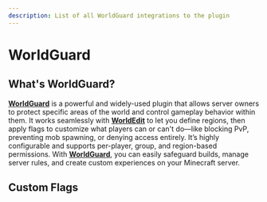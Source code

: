 ```yaml
---
description: List of all WorldGuard integrations to the plugin
---
```


# WorldGuard

## What's WorldGuard?

[**WorldGuard**](https://modrinth.com/plugin/worldguard) is a powerful and widely-used plugin that allows server owners to protect specific areas of the world and control gameplay behavior within them. It works seamlessly with [**WorldEdit**](https://modrinth.com/plugin/worldedit) to let you define regions, then apply flags to customize what players can or can't do—like blocking PvP, preventing mob spawning, or denying access entirely. It’s highly configurable and supports per-player, group, and region-based permissions. With [**WorldGuard**](https://modrinth.com/plugin/worldguard), you can easily safeguard builds, manage server rules, and create custom experiences on your Minecraft server.

## Custom Flags

